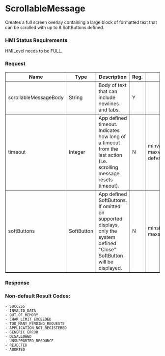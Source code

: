 # ScrollableMessage 

Creates a full screen overlay containing a large block of formatted text that can be scrolled with up to 8 SoftButtons defined.

### HMI Status Requirements ###

HMILevel needs to be FULL.

### Request ###

 <table border="1" rules="all">
 		<tr>
 			<th>Name</th>
 			<th>Type</th>
 			<th>Description</th>
                 <th>Reg.</th>
               <th>Notes</th>
 			<th>Version</th>
 		</tr>
 		<tr>
 			<td>scrollableMessageBody</td>
 			<td>String</td>
 			<td>Body of text that can include newlines and tabs.</td>
                 <td>Y</td>
                 <td></td>
 			<td>SmartDevice Link 1.0 </td>
 		</tr>
 		<tr>
 			<td>timeout</td>
 			<td>Integer</td>
 			<td>App defined timeout.  Indicates how long of a timeout from the last action (i.e. scrolling message resets timeout).</td>
                 <td>N</td>
                 <td>minvalue=1000<br> maxvalue=65535<br> defvalue=30000</td>
 			<td>SmartDevice Link 1.0 </td>
 		</tr>
 		<tr>
 			<td>softButtons</td>
 			<td>SoftButton</td>
 			<td>App defined SoftButtons. If omitted on supported displays, only the system defined "Close" SoftButton will be displayed.</td>
                 <td>N</td>
                 <td>minsize=0<br> maxsize=8</td>
 			<td>SmartDevice Link 1.0 </td>
 		</tr>
  </table>

### Response ###

### Non-default Result Codes: ###

	- SUCCESS
	- INVALID_DATA
	- OUT_OF_MEMORY
	- CHAR_LIMIT_EXCEEDED
	- TOO_MANY_PENDING_REQUESTS
	- APPLICATION_NOT_REGISTERED
	- GENERIC_ERROR
	- DISALLOWED
	- UNSUPPORTED_RESOURCE
	- REJECTED
	- ABORTED